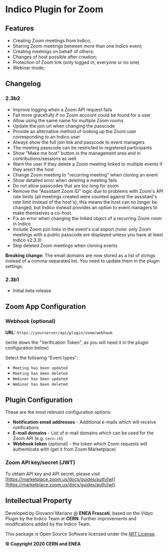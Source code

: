 # Indico Plugin for Zoom

## Features

 * Creating Zoom meetings from Indico;
 * Sharing Zoom meetings between more than one Indico event;
 * Creating meetings on behalf of others;
 * Changes of host possible after creation;
 * Protection of Zoom link (only logged in, everyone or no one)
 * Webinar mode;

## Changelog

### 2.3b2

- Improve logging when a Zoom API request fails
- Fail more gracefully if no Zoom account could be found for a user
- Allow using the same name for multiple Zoom rooms
- Update the join url when changing the passcode
- Provide an alternative method of looking up the Zoom user corresponding to an Indico user
- Always show the full join link and passcode to event managers
- The meeting passcode can be restricted to registered participants
- Show "Make me host" button in the management area and in contributions/sessions as well
- Warn the user if they delete a Zoom meeting linked to multiple events if they aren't the host
- Change Zoom meeting to "recurring meeting" when cloning an event
- Show detailed error when deleting a meeting fails
- Do not allow passcodes that are too long for zoom
- Remove the "Assistant Zoom ID" logic due to problems with Zoom's API rate limits (all meetings created were counted against the assistant's rate limit instead of the host's); this means the host can no longer be changed, but Indico instead provides an option to event managers to make themselves a co-host.
- Fix an error when changing the linked object of a recurring Zoom room in Indico
- Include Zoom join links in the event's ical export (note: only Zoom meetings with a public passcode are displayed unless you have at least Indico v2.3.3)
- Skip deleted Zoom meetings when cloning events

**Breaking change:** The email domains are now stored as a list of strings instead of a comma-separated list. You need to update them in the plugin settings.

### 2.3b1

- Initial beta release

## Zoom App Configuration

### Webhook (optional)

**URL:** `https://yourserver/api/plugin/zoom/webhook`

(write down the "Verification Token", as you will need it in the plugin configuration below)

Select the following "Event types":
 * `Meeting has been updated`
 * `Meeting has been deleted`
 * `Webinar has been updated`
 * `Webinar has been deleted`


## Plugin Configuration

These are the most relevant configuration options:

 * **Notification email addresses** - Additional e-mails which will receive notifications
 * **E-mail domains** - List of e-mail domains which can be used for the Zoom API (e.g. `cern.ch`)
 * **Webhook token** (optional) - the token which Zoom requests will authenticate with (get it from Zoom Marketplace)


### Zoom API key/secret (JWT)

To obtain API key and API secret, please visit [https://marketplace.zoom.us/docs/guides/auth/jwt](https://marketplace.zoom.us/docs/guides/auth/jwt).


## Intellectual Property

Developed by Giovanni Mariano @ **ENEA Frascati**, based on the Vidyo Plugin by the Indico Team at **CERN**. Further
improvements and modifications added by the Indico Team.

This package is Open Source Software licensed under the [MIT License](https://opensource.org/licenses/MIT).

**© Copyright 2020 CERN and ENEA**
